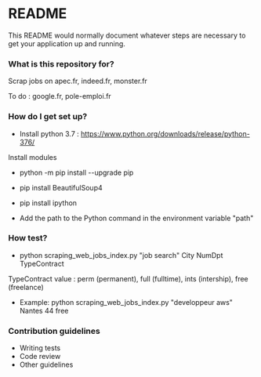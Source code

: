 # README #

This README would normally document whatever steps are necessary to get your application up and running.

### What is this repository for? ###

Scrap jobs on apec.fr, indeed.fr, monster.fr

To do : google.fr, pole-emploi.fr

### How do I get set up? ###

* Install python 3.7 : https://www.python.org/downloads/release/python-376/

Install modules 

* python -m pip install --upgrade pip

* pip install BeautifulSoup4

* pip install ipython 

* Add the path to the Python command in the environment variable "path"

### How test? ###

* python scraping_web_jobs_index.py "job search" City NumDpt TypeContract

TypeContract value : perm (permanent), full (fulltime), ints (intership), free (freelance)

* Example: python scraping_web_jobs_index.py "developpeur aws" Nantes 44 free

### Contribution guidelines ###

* Writing tests
* Code review
* Other guidelines